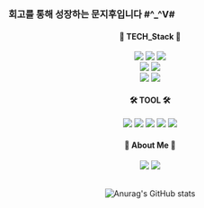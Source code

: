 ### 회고를 통해 성장하는 문지후입니다 #^_^V#

<div align=center>
  <h4>🔑 TECH_Stack 🔑</h4>
</div>
<div align=center>
  <img src="https://img.shields.io/badge/HTML5-E34F26?style=flat&logo=HTML5&logoColor=white"/>
  <img src="https://img.shields.io/badge/CSS3-1572B6?style=flat&logo=CSS3&logoColor=white"/>
   <img src="https://img.shields.io/badge/JavaScript-F7DF1E?style=flat&logo=JavaScript&logoColor=white"/>
  <br>
  <img src="https://img.shields.io/badge/Python-3776AB?style=flat&logo=Python&logoColor=white"/>
  <img src="https://img.shields.io/badge/C/C++-A8B9CC?style=flat&logo=C&logoColor=white"/>
  <br>
  <img src="https://img.shields.io/badge/React-61DAFB?style=flat&logo=React&logoColor=white"/>
  <img src="https://img.shields.io/badge/Django-092E20?style=flat&logo=Django&logoColor=white"/>
</div>

<div align=center>
  <h4>🛠 TOOL 🛠</h4>
   <img src="https://img.shields.io/badge/Visual Studio Code-007ACC?style=flat&logo=VisualStudioCode&logoColor=white"/>
    <img src="https://img.shields.io/badge/Github-181717?style=flat&logo=Github&logoColor=white"/>
   <img src="https://img.shields.io/badge/Figma-F24E1E?style=flat&logo=Figma&logoColor=white"/>
   <img src="https://img.shields.io/badge/Notion-000000?style=flat&logo=Notion&logoColor=white"/>
   <img src="https://img.shields.io/badge/Slack-4A154B?style=flat&logo=Slack&logoColor=white"/>
</div>
<div align=center>
  <h4>🦄 About Me 🦄</h4>
   <a href="https://www.instagram.com/jh_ct21/"><img src="https://img.shields.io/badge/Instagram-E4405F?style=flat&logo=Instagram&logoColor=white"/></a>
   <a href="https://third-me-dev.tistory.com/"><img src="https://img.shields.io/badge/Tistory-000000?style=flat&logo=Tistory&logoColor=white"/></a>
</div>
 
<div align=center>
	<br>
<!-- <img src="https://github-readme-stats.vercel.app/api/top-langs/?username=JHLvJz&layout=compact">  -->

  ![Anurag's GitHub stats](https://github-readme-stats.vercel.app/api?username=JHLvJz&show_icons=true&theme=radical)
<!-- <img src="https://github-readme-stats.vercel.app/api?username=JHLvJz&show_icons=true"> -->

</div> 



<!--
**JHLvJz/JHLvJz** is a ✨ _special_ ✨ repository because its `README.md` (this file) appears on your GitHub profile.

Here are some ideas to get you started:

- 🔭 I’m currently working on ...
- 🌱 I’m currently learning ...
- 👯 I’m looking to collaborate on ...
- 🤔 I’m looking for help with ...
- 💬 Ask me about ...
- 📫 How to reach me: ...
- 😄 Pronouns: ...
- ⚡ Fun fact: ...
-->
